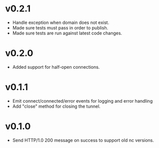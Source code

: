 # v0.2.1

* Handle exception when domain does not exist.
* Made sure tests must pass in order to publish.
* Made sure tests are run against latest code changes.

# v0.2.0

* Added support for half-open connections.

# v0.1.1

* Emit connect/connected/error events for logging and error handling
* Add "close" method for closing the tunnel.

# v0.1.0

* Send HTTP/1.0 200 message on success to support old nc versions.
